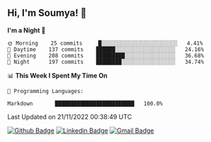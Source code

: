 ## Hi, I'm Soumya! 👋

<!--START_SECTION:waka-->
**I'm a Night 🦉** 

```text
🌞 Morning    25 commits     █░░░░░░░░░░░░░░░░░░░░░░░░   4.41% 
🌆 Daytime    137 commits    ██████░░░░░░░░░░░░░░░░░░░   24.16% 
🌃 Evening    208 commits    █████████░░░░░░░░░░░░░░░░   36.68% 
🌙 Night      197 commits    ████████░░░░░░░░░░░░░░░░░   34.74%

```


📊 **This Week I Spent My Time On** 

```text
💬 Programming Languages: 

Markdown       █████████████████████████   100.0%
```


 Last Updated on 21/11/2022 00:38:49 UTC
<!--END_SECTION:waka-->

[![Github Badge](https://img.shields.io/badge/-rubyruins-grey?style=for-the-badge&logo=github&logoColor=white&link=https://github.com/rubyruins/)](https://www.github.com/rubyruins/) 
[![Linkedin Badge](https://img.shields.io/badge/-Soumya%20Parekh-0072b1?style=for-the-badge&logo=Linkedin&logoColor=white&link=https://www.linkedin.com/in/Soumya-Parekh/)](https://www.linkedin.com/in/Soumya-Parekh/) 
[![Gmail Badge](https://img.shields.io/badge/-soumyaparekh.me@gmail.com-c14438?style=for-the-badge&logo=Gmail&logoColor=white&link=mailto:soumyaparekh.me@gmail.com)](mailto:soumyaparekh.me@gmail.com) 
